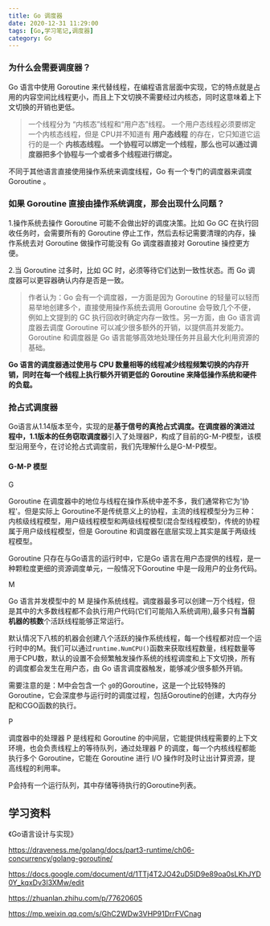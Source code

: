 ```yaml
---
title: Go 调度器
date: 2020-12-31 11:29:00
tags: [Go,学习笔记,调度器]
category: Go
---
```




### 为什么会需要调度器？

Go 语言中使用 Goroutine 来代替线程，在编程语言层面中实现，它的特点就是占用的内容空间比线程更小，而且上下文切换不需要经过内核态，同时这意味着上下文切换的开销也更低。

> 一个线程分为 “内核态”线程和“用户态”线程。 一个用户态线程必须要绑定一个内核态线程，但是 CPU并不知道有 **用户态线程** 的存在，它只知道它运行的是一个 **内核态线程。
> 一个协程可以绑定一个线程，那么也可以通过调度器把多个协程与一个或者多个线程进行绑定。**

不同于其他语言直接使用操作系统来调度线程，Go 有一个专门的调度器来调度 Goroutine 。



### 如果 Goroutine 直接由操作系统调度，那会出现什么问题？

1.操作系统去操作 Goroutine 可能不会做出好的调度决策。比如 Go GC 在执行回收任务时，会需要所有的 Goroutine 停止工作，然后去标记需要清理的内存，操作系统去对 Goroutine 做操作可能没有 Go 调度器直接对 Goroutine 操控更方便。

2.当 Goroutine 过多时，比如 GC 时，必须等待它们达到一致性状态。而 Go 调度器可以更容器确认内存是否是一致。

> 作者认为：Go 会有一个调度器，一方面是因为 Goroutine 的轻量可以轻而易举地创建多个，直接使用操作系统去调用 Goroutine 会导致几个不便，例如上文提到的 GC 执行回收时确定内存一致性。另一方面，由 Go 语言调度器去调度 Goroutine 可以减少很多额外的开销，以提供高并发能力。 Goroutine 和调度器是 Go 语言能够高效地处理任务并且最大化利用资源的基础。

**Go 语言的调度器通过使用与 CPU 数量相等的线程减少线程频繁切换的内存开销，同时在每一个线程上执行额外开销更低的 Goroutine 来降低操作系统和硬件的负载。**



### 抢占式调度器

Go语言从1.14版本至今，实现的是**基于信号的真抢占式调度。**在调度器的演进过程中，1.1版本的**任务窃取调度器**引入了处理器P，构成了目前的G-M-P模型，该模型沿用至今，在讨论抢占式调度前，我们先理解什么是G-M-P模型。

#### **G-M-P 模型**

G

Goroutine 在调度器中的地位与线程在操作系统中差不多，我们通常称它为'协程'。但是实际上 Goroutine不是传统意义上的协程，主流的线程模型分为三种：内核级线程模型，用户级线程模型和两级线程模型(混合型线程模型)，传统的协程属于用户级线程模型，但是 Goroutine 和调度器在底层实现上其实是属于两级线程模型。

Goroutine 只存在与Go语言的运行时中，它是Go 语言在用户态提供的线程，是一种颗粒度更细的资源调度单元，一般情况下Goroutine 中是一段用户的业务代码。



M

Go 语言并发模型中的 M 是操作系统线程。调度器最多可以创建一万个线程，但是其中的大多数线程都不会执行用户代码(它们可能陷入系统调用),最多只有**当前机器的核数**个活跃线程能够正常运行。

默认情况下八核的机器会创建八个活跃的操作系统线程，每一个线程都对应一个运行时中的M。我们可以通过`runtime.NumCPU()`函数来获取线程数量，线程数量等用于CPU数，默认的设置不会频繁触发操作系统的线程调度和上下文切换，所有的调度都会发生在用户态，由 Go 语言调度器触发，能够减少很多额外开销。

需要注意的是：M中会包含一个 `g0`的Goroutine，这是一个比较特殊的Goroutine，它会深度参与运行时的调度过程，包括Goroutine的创建，大内存分配和CGO函数的执行。



P

调度器中的处理器 P 是线程和 Goroutine 的中间层，它能提供线程需要的上下文环境，也会负责线程上的等待队列，通过处理器 P 的调度，每一个内核线程都能执行多个 Goroutine，它能在 Goroutine 进行 I/O 操作时及时让出计算资源，提高线程的利用率。

P会持有一个运行队列，其中存储等待执行的Goroutine列表。



## 学习资料

《Go语言设计与实现》

https://draveness.me/golang/docs/part3-runtime/ch06-concurrency/golang-goroutine/

https://docs.google.com/document/d/1TTj4T2JO42uD5ID9e89oa0sLKhJYD0Y_kqxDv3I3XMw/edit

https://zhuanlan.zhihu.com/p/77620605

https://mp.weixin.qq.com/s/GhC2WDw3VHP91DrrFVCnag